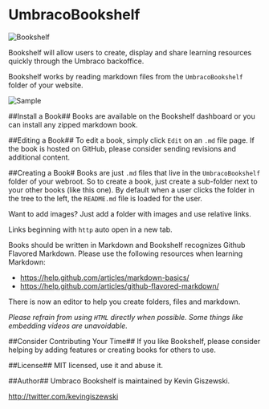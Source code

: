 # UmbracoBookshelf
![Bookshelf](https://github.com/kgiszewski/UmbracoBookshelf/blob/master/assets/logo.png)

Bookshelf will allow users to create, display and share learning resources quickly through the Umbraco backoffice.

Bookshelf works by reading markdown files from the `UmbracoBookshelf` folder of your website. 

![Sample](https://our.umbraco.org/media/wiki/144508/635650696507955335_Screen-Shot-2015-04-19-at-15038-PMpng.png)

##Install a Book##
Books are available on the Bookshelf dashboard or you can install any zipped markdown book.

##Editing a Book##
To edit a book, simply click `Edit` on an `.md` file page.  If the book is hosted on GitHub, please consider sending revisions and additional content.

##Creating a Book#
Books are just `.md` files that live in the `UmbracoBookshelf` folder of your webroot.  So to create a book, just create a sub-folder next to your other books (like this one).  By default when a user clicks the folder in the tree to the left, the `README.md` file is loaded for the user.

Want to add images?  Just add a folder with images and use relative links.

Links beginning with `http` auto open in a new tab.

Books should be written in Markdown and Bookshelf recognizes Github Flavored Markdown.  Please use the following resources when learning Markdown:

* https://help.github.com/articles/markdown-basics/
* https://help.github.com/articles/github-flavored-markdown/

There is now an editor to help you create folders, files and markdown.

*Please refrain from using `HTML` directly when possible.  Some things like embedding videos are unavoidable.*

##Consider Contributing Your Time##
If you like Bookshelf, please consider helping by adding features or creating books for others to use.

##License##
MIT licensed, use it and abuse it.

##Author##
Umbraco Bookshelf is maintained by Kevin Giszewski.

http://twitter.com/kevingiszewski
